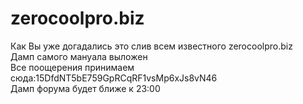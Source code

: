 # zerocoolpro.biz
Как Вы уже догадались это слив всем известного zerocoolpro.biz<br>
Дамп самого мануала выложен<br>
Все поощерения принимаем сюда:15DfdNT5bE759GpRCqRF1vsMp6xJs8vN46<br>
Дамп форума будет ближе к 23:00
